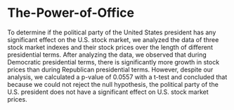 # The-Power-of-Office
To determine if the political party of the United States president has any significant effect on the U.S. stock market, we analyzed the data of three stock market indexes and their stock prices over the length of different presidential terms. After analyzing the data, we observed that during Democratic presidential terms, there is significantly more growth in stock prices than during Republican presidential terms. However, despite our analysis, we calculated a p-value of 0.0557 with a t-test and concluded that because we could not reject the null hypothesis, the political party of the U.S. president does not have a significant effect on U.S. stock market prices.
